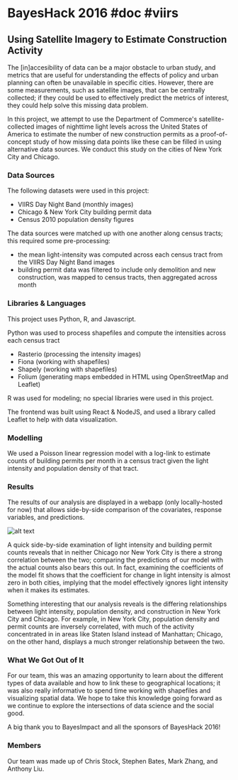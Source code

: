 BayesHack 2016 #doc #viirs
======================

## Using Satellite Imagery to Estimate Construction Activity
The [in]accesibility of data can be a major obstacle to urban study, and
metrics that are useful for understanding the effects of policy and urban
planning can often be unavailable in specific cities. However, there are some
measurements, such as satellite images, that can be centrally collected; if
they could be used to effectively predict the metrics of interest, they could
help solve this missing data problem.

In this project, we attempt to use the Department of Commerce's
satellite-collected images of nighttime light levels across the United States
of America to estimate the number of new construction permits as a
proof-of-concept study of how missing data points like these can be filled in
using alternative data sources. We conduct this study on the cities of New York
City and Chicago.

### Data Sources
The following datasets were used in this project:
* VIIRS Day Night Band (monthly images)
* Chicago & New York City building permit data
* Census 2010 population density figures

The data sources were matched up with one another along census tracts; this
required some pre-processing:
* the mean light-intensity was computed across each census tract from the VIIRS Day Night Band images
* building permit data was filtered to include only demolition and new construction, was mapped to census tracts, then aggregated across month

### Libraries & Languages
This project uses Python, R, and Javascript.

Python was used to process shapefiles and compute the intensities across each census tract
* Rasterio (processing the intensity images)
* Fiona (working with shapefiles)
* Shapely (working with shapefiles)
* Folium (generating maps embedded in HTML using OpenStreetMap and Leaflet)

R was used for modeling; no special libraries were used in this project.

The frontend was built using React & NodeJS, and used a library called Leaflet
to help with data visualization.

### Modelling
We used a Poisson linear regression model with a log-link to estimate counts of
building permits per month in a census tract given the light intensity and 
population density of that tract.

### Results
The results of our analysis are displayed in a webapp (only locally-hosted
for now) that allows side-by-side comparison of the covariates, response
variables, and predictions.

![alt text](https://github.com/tliu30/commerce_viirs_hack/blob/tony-version/img/bayeshack.jpg?raw=true "Screenshot")

A quick side-by-side examination of light intensity and building permit counts
reveals that in neither Chicago nor New York City is there a strong correlation
between the two; comparing the predictions of our model with the actual counts
also bears this out. In fact, examining the coefficients of the model fit shows
that the coefficient for change in light intensity is almost zero in both
cities, implying that the model effectively ignores light intensity when it
makes its estimates.

Something interesting that our analysis reveals is the differing relationships
between light intensity, population density, and construction in New York City
and Chicago.  For example, in New York City, population density and permit
counts are inversely correlated, with much of the activity concentrated in in
areas like Staten Island instead of Manhattan; Chicago, on the other hand,
displays a much stronger relationship between the two.

### What We Got Out of It
For our team, this was an amazing opportunity to learn about the different
types of data available and how to link these to geographical locations;
it was also really informative to spend time working with shapefiles and
visualizing spatial data. We hope to take this knowledge going forward as we
continue to explore the intersections of data science and the social good.

A big thank you to BayesImpact and all the sponsors of BayesHack 2016!

### Members

Our team was made up of Chris Stock,
Stephen Bates,
Mark Zhang, and
Anthony Liu.
